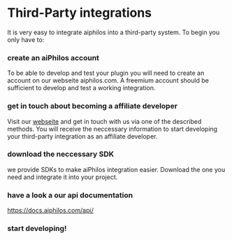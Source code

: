 # Third-Party integrations

It is very easy to integrate aiphilos into a third-party system. To begin you only have to:

### create an aiPhilos account
To be able to develop and test your plugin you will need to create an account on our webseite aiphilos.com. A freemium account should be sufficient to develop and test a working integration.

### get in touch about becoming a affiliate developer
Visit our [webseite](https://www.aiphilos.com/partnerprogramm/entwicklungspartner) and get in touch with us via one of the described methods. You will receive the neccessary information to start developing your third-party integration as an affiliate developer.


### download the neccessary SDK
we provide SDKs to make aiPhilos integration easier. Download the one you need and integrate it into your project.

### have a look a our api documentation
https://docs.aiphilos.com/api/

### start developing!

